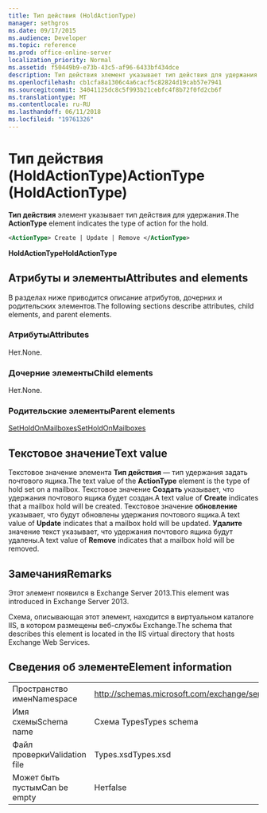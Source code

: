```yaml
---
title: Тип действия (HoldActionType)
manager: sethgros
ms.date: 09/17/2015
ms.audience: Developer
ms.topic: reference
ms.prod: office-online-server
localization_priority: Normal
ms.assetid: f50449b9-e73b-43c5-af96-6433bf434dce
description: Тип действия элемент указывает тип действия для удержания.
ms.openlocfilehash: cb1cfa8a1306c4a6cacf5c82824d19cab57e7941
ms.sourcegitcommit: 34041125dc8c5f993b21cebfc4f8b72f0fd2cb6f
ms.translationtype: MT
ms.contentlocale: ru-RU
ms.lasthandoff: 06/11/2018
ms.locfileid: "19761326"
---
```

# <a name="actiontype-holdactiontype"></a><span data-ttu-id="161fe-103">Тип действия (HoldActionType)</span><span class="sxs-lookup"><span data-stu-id="161fe-103">ActionType (HoldActionType)</span></span>

<span data-ttu-id="161fe-104">**Тип действия** элемент указывает тип действия для удержания.</span><span class="sxs-lookup"><span data-stu-id="161fe-104">The **ActionType** element indicates the type of action for the hold.</span></span> 
  
```XML
<ActionType> Create | Update | Remove </ActionType>
```

 <span data-ttu-id="161fe-105">**HoldActionType**</span><span class="sxs-lookup"><span data-stu-id="161fe-105">**HoldActionType**</span></span>
## <a name="attributes-and-elements"></a><span data-ttu-id="161fe-106">Атрибуты и элементы</span><span class="sxs-lookup"><span data-stu-id="161fe-106">Attributes and elements</span></span>

<span data-ttu-id="161fe-107">В разделах ниже приводится описание атрибутов, дочерних и родительских элементов.</span><span class="sxs-lookup"><span data-stu-id="161fe-107">The following sections describe attributes, child elements, and parent elements.</span></span>
  
### <a name="attributes"></a><span data-ttu-id="161fe-108">Атрибуты</span><span class="sxs-lookup"><span data-stu-id="161fe-108">Attributes</span></span>

<span data-ttu-id="161fe-109">Нет.</span><span class="sxs-lookup"><span data-stu-id="161fe-109">None.</span></span>
  
### <a name="child-elements"></a><span data-ttu-id="161fe-110">Дочерние элементы</span><span class="sxs-lookup"><span data-stu-id="161fe-110">Child elements</span></span>

<span data-ttu-id="161fe-111">Нет.</span><span class="sxs-lookup"><span data-stu-id="161fe-111">None.</span></span>
  
### <a name="parent-elements"></a><span data-ttu-id="161fe-112">Родительские элементы</span><span class="sxs-lookup"><span data-stu-id="161fe-112">Parent elements</span></span>

[<span data-ttu-id="161fe-113">SetHoldOnMailboxes</span><span class="sxs-lookup"><span data-stu-id="161fe-113">SetHoldOnMailboxes</span></span>](setholdonmailboxes.md)
  
## <a name="text-value"></a><span data-ttu-id="161fe-114">Текстовое значение</span><span class="sxs-lookup"><span data-stu-id="161fe-114">Text value</span></span>

<span data-ttu-id="161fe-115">Текстовое значение элемента **Тип действия** — тип удержания задать почтового ящика.</span><span class="sxs-lookup"><span data-stu-id="161fe-115">The text value of the **ActionType** element is the type of hold set on a mailbox.</span></span> <span data-ttu-id="161fe-116">Текстовое значение **Создать** указывает, что удержания почтового ящика будет создан.</span><span class="sxs-lookup"><span data-stu-id="161fe-116">A text value of **Create** indicates that a mailbox hold will be created.</span></span> <span data-ttu-id="161fe-117">Текстовое значение **обновление** указывает, что будут обновлены удержания почтового ящика.</span><span class="sxs-lookup"><span data-stu-id="161fe-117">A text value of **Update** indicates that a mailbox hold will be updated.</span></span> <span data-ttu-id="161fe-118">**Удалите** значение текст указывает, что удержания почтового ящика будут удалены.</span><span class="sxs-lookup"><span data-stu-id="161fe-118">A text value of **Remove** indicates that a mailbox hold will be removed.</span></span> 
  
## <a name="remarks"></a><span data-ttu-id="161fe-119">Замечания</span><span class="sxs-lookup"><span data-stu-id="161fe-119">Remarks</span></span>

<span data-ttu-id="161fe-120">Этот элемент появился в Exchange Server 2013.</span><span class="sxs-lookup"><span data-stu-id="161fe-120">This element was introduced in Exchange Server 2013.</span></span>
  
<span data-ttu-id="161fe-121">Схема, описывающая этот элемент, находится в виртуальном каталоге IIS, в котором размещены веб-службы Exchange.</span><span class="sxs-lookup"><span data-stu-id="161fe-121">The schema that describes this element is located in the IIS virtual directory that hosts Exchange Web Services.</span></span>
  
## <a name="element-information"></a><span data-ttu-id="161fe-122">Сведения об элементе</span><span class="sxs-lookup"><span data-stu-id="161fe-122">Element information</span></span>

|||
|:-----|:-----|
|<span data-ttu-id="161fe-123">Пространство имен</span><span class="sxs-lookup"><span data-stu-id="161fe-123">Namespace</span></span>  <br/> |http://schemas.microsoft.com/exchange/services/2006/types  <br/> |
|<span data-ttu-id="161fe-124">Имя схемы</span><span class="sxs-lookup"><span data-stu-id="161fe-124">Schema name</span></span>  <br/> |<span data-ttu-id="161fe-125">Схема Types</span><span class="sxs-lookup"><span data-stu-id="161fe-125">Types schema</span></span>  <br/> |
|<span data-ttu-id="161fe-126">Файл проверки</span><span class="sxs-lookup"><span data-stu-id="161fe-126">Validation file</span></span>  <br/> |<span data-ttu-id="161fe-127">Types.xsd</span><span class="sxs-lookup"><span data-stu-id="161fe-127">Types.xsd</span></span>  <br/> |
|<span data-ttu-id="161fe-128">Может быть пустым</span><span class="sxs-lookup"><span data-stu-id="161fe-128">Can be empty</span></span>  <br/> |<span data-ttu-id="161fe-129">Нет</span><span class="sxs-lookup"><span data-stu-id="161fe-129">false</span></span>  <br/> |
   

